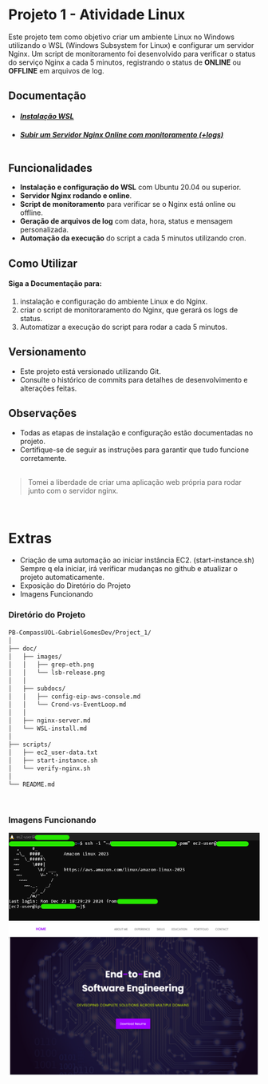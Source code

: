 # Projeto 1 - Atividade Linux

Este projeto tem como objetivo criar um ambiente Linux no Windows utilizando o WSL (Windows Subsystem for Linux) e configurar um servidor Nginx. Um script de monitoramento foi desenvolvido para verificar o status do serviço Nginx a cada 5 minutos, registrando o status de **ONLINE** ou **OFFLINE** em arquivos de log. 

## Documentação
- #### ***[Instalação WSL](./doc/wsl-Install.md)***
- #### ***[Subir um Servidor Nginx Online com monitoramento (+logs)](./doc/nginx-server.md)***<br><br>

## Funcionalidades

- **Instalação e configuração do WSL** com Ubuntu 20.04 ou superior.
- **Servidor Nginx rodando e online**.
- **Script de monitoramento** para verificar se o Nginx está online ou offline.
- **Geração de arquivos de log** com data, hora, status e mensagem personalizada.
- **Automação da execução** do script a cada 5 minutos utilizando cron.

## Como Utilizar
#### Siga a Documentação para:
1. instalação e configuração do ambiente Linux e do Nginx.
2. criar o script de monitoraramento do Nginx, que gerará os logs de status.
3. Automatizar a execução do script para rodar a cada 5 minutos.

## Versionamento

- Este projeto está versionado utilizando Git.
- Consulte o histórico de commits para detalhes de desenvolvimento e alterações feitas.

## Observações

- Todas as etapas de instalação e configuração estão documentadas no projeto.
- Certifique-se de seguir as instruções para garantir que tudo funcione corretamente. <br><br>
> Tomei a liberdade de criar uma aplicação web própria para rodar junto com o servidor nginx.

<br>

# Extras

- Criação de uma automação ao iniciar instância EC2. (start-instance.sh)
    <br>Sempre q ela iniciar, irá verificar mudanças no github e atualizar o projeto automaticamente.
- Exposição do Diretório do Projeto
- Imagens Funcionando

### Diretório do Projeto
```
PB-CompassUOL-GabrielGomesDev/Project_1/
│ 
├── doc/
│   ├── images/
│   │   ├── grep-eth.png
│   │   └── lsb-release.png
│   │
│   ├── subdocs/
│   │   ├── config-eip-aws-console.md
│   │   └── Crond-vs-EventLoop.md
│   │
│   ├── nginx-server.md
│   └── WSL-install.md
│
├── scripts/
│   ├── ec2_user-data.txt
│   ├── start-instance.sh
│   └── verify-nginx.sh
│
└── README.md
```

<br>

### Imagens Funcionando

<img src="./doc/images/working2.png" alt="teste" width="720px"/>

<br>

<img src="./doc/images/working.png" alt="teste" width="720px"/>
